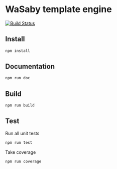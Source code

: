 # WaSaby template engine

[![Build Status](https://travis-ci.org/max-krylow/engine.svg?branch=diploma)](https://travis-ci.org/max-krylow/engine)

## Install

```bash
npm install
```

## Documentation
```bash
npm run doc
```

## Build

```bash
npm run build
```

## Test

Run all unit tests
```bash
npm run test
```

Take coverage
```bash
npm run coverage
```
